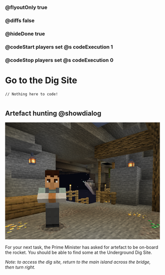 ### @flyoutOnly true
### @diffs false
### @hideDone true
### @codeStart players set @s codeExecution 1
### @codeStop players set @s codeExecution 0

# Go to the Dig Site

```template
// Nothing here to code!
```

```ghost
```

## Artefact hunting @showdialog

![Cover image](https://raw.githubusercontent.com/CausewayDigital/Minecraft-EE-MakeCode/refs/heads/master/tutorials/python-islands/island-6/misc/From_Plant_To_Dig.png)

For your next task, the Prime Minister has asked for artefact to be on-board the rocket. You should be able to find some at the Underground Dig Site.

*Note: to access the dig site, return to the main island across the bridge, then turn right.*


```spy
```